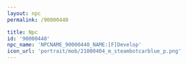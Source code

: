 ```yaml
---
layout: npc
permalink: /90000440

title: Npc
id: '90000440'
npc_name: 'NPCNAME_90000440_NAME:[F]Develop'
icon_url: 'portrait/mob/21000404_m_steambotcarblue_p.png'
---
```

